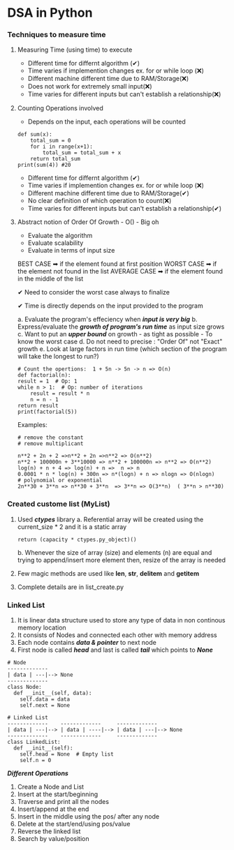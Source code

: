 # DSA in Python

### Techniques to measure time

1.  Measuring Time (using time) to execute
    - Different time for differnt algorithm (✔)
    - Time varies if implemention changes ex. for or while loop (❌)
    - Different machine different time due to RAM/Storage(❌)
    - Does not work for extremely small input(❌)
    - Time varies for different inputs but can't establish a relationship(❌)
2.  Counting Operations involved

    - Depends on the input, each operations will be counted

    ```
    def sum(x):
        total_sum = 0
        for i in range(x+1):
            total_sum = total_sum + x
        return total_sum
    print(sum(4)) #20
    ```

    - Different time for differnt algorithm (✔)
    - Time varies if implemention changes ex. for or while loop (❌)
    - Different machine different time due to RAM/Storage(✔)
    - No clear definition of which operation to count(❌)
    - Time varies for different inputs but can't establish a relationship(✔)

3.  Abstract notion of Order Of Growth - O() - Big oh

    - Evaluate the algorithm
    - Evaluate scalability
    - Evaluate in terms of input size

    BEST CASE ➡ if the element found at first position
    WORST CASE ➡ if the element not found in the list
    AVERAGE CASE ➡ if the element found in the middle of the list

    ✔ Need to consider the worst case always to finalize

    ✔ Time is directly depends on the input provided to the program

    a. Evaluate the program's effeciency when **_input is very big_**
    b. Express/evaluate the **_growth of program's run time_** as input size grows
    c. Want to put an **_upper bound_** on growth - as tight as possible - To know the worst case
    d. Do not need to precise : "Order Of" not "Exact" growth
    e. Look at large factors in run time (which section of the program will take the longest to run?)

    ```
    # Count the opertions:  1 + 5n -> 5n -> n => O(n)
    def factorial(n):
    result = 1  # Op: 1
    while n > 1:  # Op: number of iterations
        result = result * n
        n = n - 1
    return result
    print(factorial(5))
    ```

    Examples:

    ```
    # remove the constant
    # remove multiplicant

    n**2 + 2n + 2 =>n**2 + 2n =>n**2 => O(n**2)
    n**2 + 100000n + 3**10000 => n**2 + 100000n => n**2 => O(n**2)
    log(n) + n + 4 => log(n) + n =>  n => n
    0.0001 * n * log(n) + 300n => n*(logn) + n => nlogn => O(nlogn)
    # polynomial or exponential
    2n**30 + 3**n => n**30 + 3**n  => 3**n => O(3**n)  ( 3**n > n**30)
    ```

### Created custome list (MyList)

1. Used **_ctypes_** library
   a. Referential array will be created using the current_size \* 2 and it is a static array

   ```
   return (capacity * ctypes.py_object)()
   ```

   b. Whenever the size of array (size) and elements (n) are equal and trying to append/insert more element then, resize of the array is needed

2. Few magic methods are used like **len**, **str**, **delitem** and **getitem**
3. Complete details are in list_create.py

### Linked List

1. It is linear data structure used to store any type of data in non continous memory location
2. It consists of Nodes and connected each other with memory address
3. Each node contains **_data & pointer_** to next node
4. First node is called **_head_** and last is called **_tail_** which points to **_None_**

```
# Node
-------------
| data | ---|--> None
-------------
class Node:
  def __init__(self, data):
    self.data = data
    self.next = None

# Linked List
-------------    -------------     -------------
| data | ---|--> | data | ----|--> | data | ---|--> None
-------------    -------------     -------------
class LinkedList:
  def __init__(self):
    self.head = None  # Empty list
    self.n = 0
```

**_Different Operations_**

1. Create a Node and List
2. Insert at the start/beginning
3. Traverse and print all the nodes
4. Insert/append at the end
5. Insert in the middle using the pos/ after any node
6. Delete at the start/end/using pos/value
7. Reverse the linked list
8. Search by value/position
